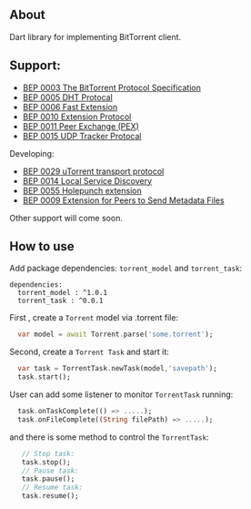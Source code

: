 ## About
Dart library for implementing BitTorrent client.

## Support:
- [BEP 0003 The BitTorrent Protocol Specification](http://www.bittorrent.org/beps/bep_0003.html)
- [BEP 0005 DHT Protocal](http://www.bittorrent.org/beps/bep_0005.html)
- [BEP 0006 Fast Extension](http://www.bittorrent.org/beps/bep_0006.html)
- [BEP 0010	Extension Protocol](http://www.bittorrent.org/beps/bep_0010.html)
- [BEP 0011	Peer Exchange (PEX)](http://www.bittorrent.org/beps/bep_0011.html)
- [BEP 0015 UDP Tracker Protocal](http://www.bittorrent.org/beps/bep_0015.html)

Developing:
- [BEP 0029 uTorrent transport protocol](https://www.bittorrent.org/beps/bep_0029.html)
- [BEP 0014 Local Service Discovery](https://www.bittorrent.org/beps/bep_0014.html)
- [BEP 0055 Holepunch extension](https://www.bittorrent.org/beps/bep_0055.html)
- [BEP 0009	Extension for Peers to Send Metadata Files](http://www.bittorrent.org/beps/bep_0009.html)

Other support will come soon.

## How to use

Add package dependencies: `torrent_model` and `torrent_task`:
```
dependencies:
  torrent_model : ^1.0.1
  torrent_task : ^0.0.1
```

First , create a `Torrent` model via .torrent file:

```dart
  var model = await Torrent.parse('some.torrent');
```

Second, create a `Torrent Task` and start it:
```dart
  var task = TorrentTask.newTask(model,'savepath');
  task.start();
```

User can add some listener to monitor `TorrentTask` running:
```dart
  task.onTaskComplete(() => .....);
  task.onFileComplete((String filePath) => .....);
```

and there is some method to control the `TorrentTask`:

```dart
   // Stop task:
   task.stop();
   // Pause task:
   task.pause();
   // Resume task:
   task.resume();
```
